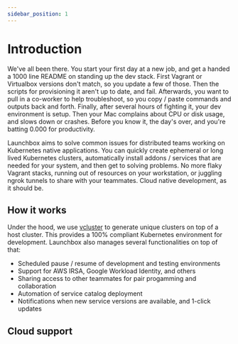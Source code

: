 ```yaml
---
sidebar_position: 1
---
```


# Introduction

We've all been there. You start your first day at a new job, and get a handed a 1000 line README on standing up
the dev stack. First Vagrant or Virtualbox versions don't match, so you update a few of those. Then the scripts for
provisioning it aren't up to date, and fail. Afterwards, you want to pull in a co-worker to help troubleshoot, so you
copy / paste commands and outputs back and forth. Finally, after several hours of fighting it, your dev environment is
setup. Then your Mac complains about CPU or disk usage, and slows down or crashes. Before you know it, the day's over,
and you're batting 0.000 for productivity.

Launchbox aims to solve common issues for distributed teams working on Kubernetes native applications. You can
quickly create ephemeral or long lived Kubernetes clusters, automatically install addons / services that are needed
for your system, and then get to solving problems. No more flaky Vagrant stacks, running out of resources on your
workstation, or juggling ngrok tunnels to share with your teammates. Cloud native development, as it should be.

## How it works

Under the hood, we use [vcluster](https://www.vcluster.com/) to generate unique clusters on top of a host cluster. This
provides a 100% compliant Kubernetes environment for development. Launchbox also manages several functionalities on top
of that:
 - Scheduled pause / resume of development and testing environments
 - Support for AWS IRSA, Google Workload Identity, and others
 - Sharing access to other teammates for pair progamming and collaboration
 - Automation of service catalog deployment
 - Notifications when new service versions are available, and 1-click updates

## Cloud support

